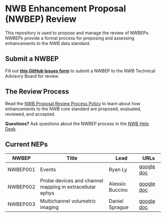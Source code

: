 # NWB Enhancement Proposal (NWBEP) Review

This repository is used to propose and manage the review of NWBEPs. NWBEPs provide a formal process for proposing and assessing enhancements to the NWB data standard. 

## Submit a NWBEP

Fill out [**this GitHub Issues form**](https://github.com/nwb-extensions/nwbep-review/issues/new?assignees=&labels=New+Proposal&projects=&template=submit_a_nep.yaml) to submit a NWBEP to the NWB Technical Advisory Board for review.

## The Review Process

Read the [NWB Proposal Review Process Policy](https://docs.google.com/document/d/1GbqDdsDsfJMkVGyzQUZwQKX6EOiA2IBEkgd2LtMK_Ik/edit#heading=h.a91wmumjusp8) to learn about how enhancements to the NWB core standard are proposed, evaluated, reviewed, and accepted.

**Questions?** Ask questions about the NWBEP process in the [NWB Help Desk](https://github.com/NeurodataWithoutBorders/helpdesk/discussions).

## Current NEPs

|  NWBEP | Title                                                     | Lead                                                                                                                            | URLs                                                                                                            |
|--------|-----------------------------------------------------------|---------------------------------------------------------------------------------------------------------------------------------|-----------------------------------------------------------------------------------------------------------------|
|NWBEP001| Events | Ryan Ly | [google doc](https://docs.google.com/document/d/1qcsjyFVX9oI_746RdMoDdmQPu940s0YtDjb1en1Xtdw/edit?usp=sharing)  |
|NWBEP002| Probe devices and channel mapping in extracellular ephys  | Alessio Buccino |  [google doc](https://docs.google.com/document/d/1q-haFEEHEgZpRoCzzQsuSWCKN4QfMsTzLnlptLaf-yw/edit?usp=sharing) |
|NWBEP003| Multichannel volumetric imaging  | Daniel Sprague |  [google doc](https://docs.google.com/document/d/1IhhKwpPoXzPZTNXH7zCU_At4Py17aNJ6lYP_XaGX0wo/edit?usp=sharing) |



